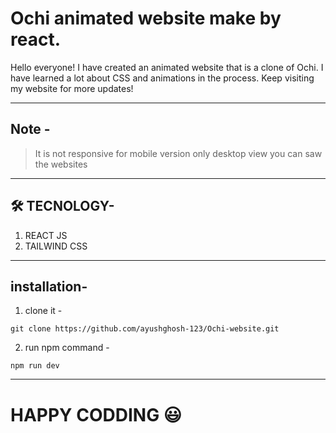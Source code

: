 # Ochi animated website make by react.
Hello everyone! I have created an animated website that is a clone of Ochi. I have learned a lot about CSS and animations in the process. Keep visiting my website for more updates!

---

## Note -

> It is not responsive for mobile version only desktop view you can saw the websites

---

## 🛠️ TECNOLOGY-
1. REACT JS
2. TAILWIND CSS

---
## installation- 
1. clone it -

```github
git clone https://github.com/ayushghosh-123/Ochi-website.git
```

2. run npm command -

```nodejs
npm run dev
```

----------------------------------------------------------------------

# HAPPY CODDING 😃